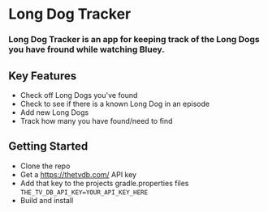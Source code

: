 <!--
  Title: Long Dog Tracker
  Description: An app for keeping track of the Long Dogs you have found while watching Bluey
  Author: w1ll1am23
  -->

# Long Dog Tracker

### Long Dog Tracker is an app for keeping track of the Long Dogs you have fround while watching Bluey. 

## Key Features 
- Check off Long Dogs you've found
- Check to see if there is a known Long Dog in an episode 
- Add new Long Dogs
- Track how many you have found/need to find

## Getting Started
- Clone the repo
- Get a https://thetvdb.com/ API key
- Add that key to the projects gradle.properties files `THE_TV_DB_API_KEY=YOUR_API_KEY_HERE`
- Build and install
